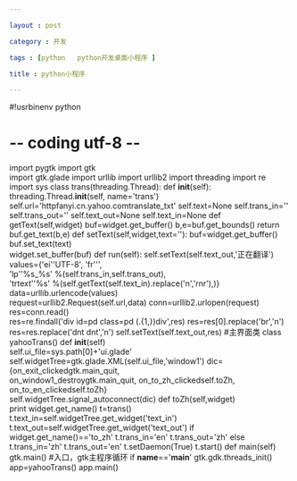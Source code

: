 ```yaml
---

layout : post

category : 开发

tags : [python   python开发桌面小程序 ]

title : python小程序

---
```



#!usrbinenv python 
# -- coding utf-8 -- 
 
import pygtk 
import gtk  
import gtk.glade 
import urllib 
import urllib2 
import threading 
import re 
import sys 
class trans(threading.Thread):
    def __init__(self):  
         threading.Thread.__init__(self, name='trans') 
         self.url='httpfanyi.cn.yahoo.comtranslate_txt' 
         self.text=None 
         self.trans_in='' 
         self.trans_out='' 
         self.text_out=None 
         self.text_in=None 
     def getText(self,widget)
         buf=widget.get_buffer() 
         b,e=buf.get_bounds() 
         return buf.get_text(b,e) 
     def setText(self,widget,text=''):
         buf=widget.get_buffer() 
         buf.set_text(text)  
         widget.set_buffer(buf) 
     def run(self):
         self.setText(self.text_out,'正在翻译') 
         values={'ei''UTF-8', 
                     'fr''',  
                     'lp''%s_%s' %(self.trans_in,self.trans_out),  
                     'trtext''%s' %(self.getText(self.text_in).replace('n','rnr'),)} 
         data=urllib.urlencode(values)  
         request=urllib2.Request(self.url,data) 
         conn=urllib2.urlopen(request) 
         res=conn.read()  
res=re.findall('div id=pd class=pd (.{1,})div',res) 
         res=res[0].replace('br','n') 
         res=res.replace('dnt dnt','n') 
         self.setText(self.text_out,res) 
#主界面类
class yahooTrans() 
     def __init__(self)  
         self.ui_file=sys.path[0]+'ui.glade'  
         self.widgetTree=gtk.glade.XML(self.ui_file,'window1') 
         dic={on_exit_clickedgtk.main_quit,  
             on_window1_destroygtk.main_quit, 
             on_to_zh_clickedself.toZh, 
             on_to_en_clickedself.toZh}  
         self.widgetTree.signal_autoconnect(dic) 
     def toZh(self,widget)  
         print widget.get_name() 
         t=trans()  
         t.text_in=self.widgetTree.get_widget('text_in') 
         t.text_out=self.widgetTree.get_widget('text_out') 
         if widget.get_name()=='to_zh' 
             t.trans_in='en' 
             t.trans_out='zh' 
         else  
             t.trans_in='zh' 
             t.trans_out='en' 
         t.setDaemon(True) 
         t.start() 
     def main(self) 
         gtk.main() 
#入口，gtk主程序循环
if __name__=='__main__' 
     gtk.gdk.threads_init() 
     app=yahooTrans() 
     app.main() 
